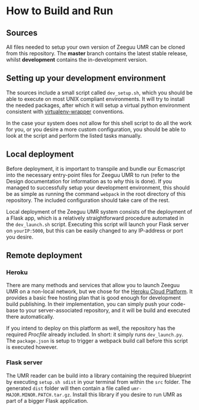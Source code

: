 # How to Build and Run
## Sources
All files needed to setup your own version of Zeeguu UMR can be cloned from this repository. The **master** branch contains the latest stable release, whilst **development** contains the in-development version.

## Setting up your development environment
The sources include a small script called `dev_setup.sh`, which you should be able to execute on most UNIX compliant environments. It will try to install the needed packages, after which it will setup a virtual python environment consistent with [virtualenv-wrapper](https://virtualenvwrapper.readthedocs.io) conventions. 

In the case your system does not allow for this shell script to do all the work for you, or you desire a more custom configuration, you should be able to look at the script and perform the listed tasks manually.

## Local deployment
Before deployment, it is important to transpile and bundle our Ecmascript into the necessary entry-point files for Zeeguu UMR to run (refer to the Design documentation for information as to *why* this is done). If you managed to successfully setup your development environment, this should be as simple as running the command `webpack` in the root directory of this repository. The included configuration should take care of the rest.

Local deployment of the Zeeguu UMR system consists of the deployment of a Flask app, which is a relatively straightforward procedure automated in the `dev_launch.sh` script. Executing this script will launch your Flask server on `yourIP:5000`, but this can be easily changed to any IP-address or port you desire.

## Remote deployment
### Heroku
There are many methods and services that allow you to launch Zeeguu UMR on a non-local network, but we chose for the [Heroku Cloud Platform](https://www.heroku.com). It provides a basic free hosting plan that is good enough for development build publishing. In their implementation, you can simply push your code-base to your server-associated repository, and it will be build and executed there automatically. 

If you intend to deploy on this platform as well, the repository has the required *Procfile* already included. In short: it simply runs `dev_launch.py`. The `package.json` is setup to trigger a webpack build call before this script is executed however.

### Flask server
The UMR reader can be build into a library containing the required blueprint by executing `setup.sh sdist` in your terminal from within the `src` folder. The generated `dist` folder will then contain a file called `umr-MAJOR.MINOR.PATCH.tar.gz`. Install this library if you desire to run UMR as part of a bigger Flask application.
